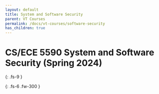 ```yaml
---
layout: default
title: System and Software Security
parent: VT Courses
permalink: /docs/vt-courses/software-security
has_children: true
---
```


# CS/ECE 5590 System and Software Security (Spring 2024)
{: .fs-9 }
<!-- ./grace/main.py is the main file to kick off experiments. -->
{: .fs-6 .fw-300 }
